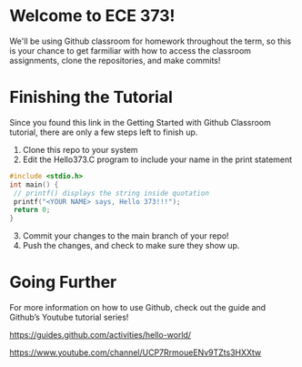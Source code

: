 # Welcome to ECE 373!

We'll be using Github classroom for homework throughout the term, so this is your chance to get farmiliar with 
how to access the classroom assignments, clone the repositories, and make commits!


# Finishing the Tutorial
Since you found this link in the Getting Started with Github Classroom tutorial, there are only a few steps left
to finish up.

  1. Clone this repo to your system
  2. Edit the Hello373.C program to include your name in the print statement
  
  ```c
  #include <stdio.h>
int main() {
   // printf() displays the string inside quotation
   printf("<YOUR NAME> says, Hello 373!!!");
   return 0;
}
```

  3. Commit your changes to the main branch of your repo!
  4. Push the changes, and check to make sure they show up.

  
# Going Further
For more information on how to use Github, check out the guide and Github’s Youtube tutorial series!

https://guides.github.com/activities/hello-world/

https://www.youtube.com/channel/UCP7RrmoueENv9TZts3HXXtw
